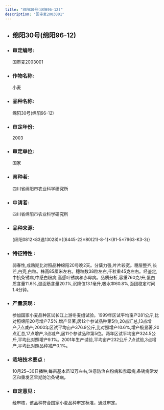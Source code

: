 ```yaml
---
title: "绵阳30号(绵阳96-12)"
description: "国审麦2003001"
---
```

* ## 绵阳30号(绵阳96-12)
* ###  审定编号:  
   国审麦2003001

*  ### 作物名称:  
   小麦

*   ###  品种名称: 
    绵阳30号(绵阳96-12)

*   ### 审定年份: 
    2003

*   ### 审定单位:  
    国家

*   ### 育种者:  
    四川省绵阳市农业科学研究所

*   ### 申请者:  
    四川省绵阳市农业科学研究所

*   ### 品种来源:  
    (绵阳0812×83选13028)×{[8445-22×80(21)-8-1]×(81-5×7963-K3-3)}

*   ### 特征特性 : 
    弱春性,成熟期比对照品种绵阳20号晚2天。分蘖力强,叶片较宽。穗层整齐,长芒,白壳,白粒。株高85厘米左右。穗粒数38粒左右,千粒重45克左右。经鉴定,中抗条锈病,中感白粉病,高感叶锈病和赤霉病。品质分析,容重760克/升,蛋白质含量11.6%,湿面筋含量20.1%,沉降值13.1毫升,吸水率60.8%,面团稳定时间1.4分钟。

*   ### 产量表现 : 
    参加国家小麦品种区试长江上游冬麦组试验。1999年区试平均亩产281公斤,比对照绵阳20号增产7.5%,增产显著,居12个参试品种第5位,20点汇总,13点增产,7点减产;2000年区试平均亩产376.9公斤,比对照增产10.6%,增产极显著,20点汇总,17点增产,3点减产,居11个参试品种第5位。两年区试平均亩产324.5公斤,平均比对照增产9.1%。2001年生产试验,平均亩产232公斤,7点试验,3点增产,平均比对照品种减产0.1%。

*   ### 栽培技术要点 : 
    10月25~30日播种,每亩基本苗12万左右,注意防治白粉病和赤霉病,条锈病常发区和重发区早期防治条锈病。

*   ### 审定意见 : 
    经审核，该品种符合国家小麦品种审定标准，通过审定。
